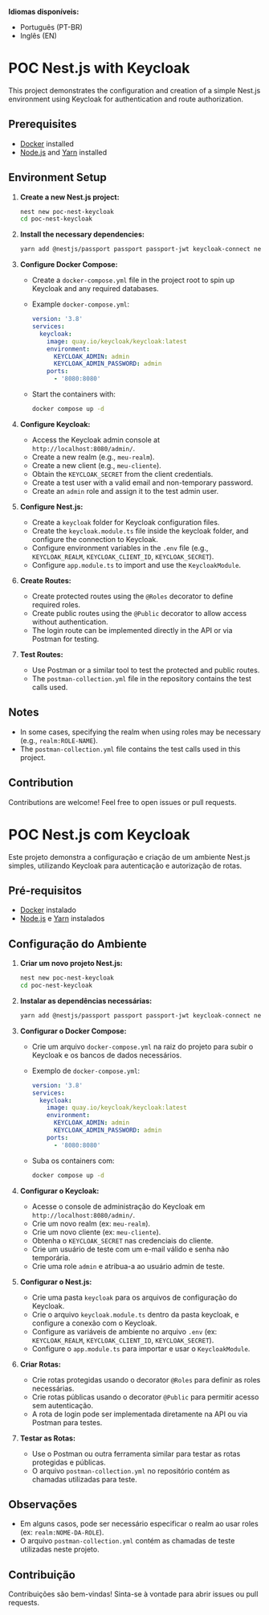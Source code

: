 

**Idiomas disponíveis:**

* Português (PT-BR)
* Inglês (EN)


# POC Nest.js with Keycloak

This project demonstrates the configuration and creation of a simple Nest.js environment using Keycloak for authentication and route authorization.

## Prerequisites

* [Docker](https://www.docker.com/) installed
* [Node.js](https://nodejs.org/) and [Yarn](https://yarnpkg.com/) installed

## Environment Setup

1.  **Create a new Nest.js project:**

    ```bash
    nest new poc-nest-keycloak
    cd poc-nest-keycloak
    ```

2.  **Install the necessary dependencies:**

    ```bash
    yarn add @nestjs/passport passport passport-jwt keycloak-connect nest-keycloak-connect
    ```

3.  **Configure Docker Compose:**

    * Create a `docker-compose.yml` file in the project root to spin up Keycloak and any required databases.
    * Example `docker-compose.yml`:

        ```yaml
        version: '3.8'
        services:
          keycloak:
            image: quay.io/keycloak/keycloak:latest
            environment:
              KEYCLOAK_ADMIN: admin
              KEYCLOAK_ADMIN_PASSWORD: admin
            ports:
              - '8080:8080'
        ```

    * Start the containers with:

        ```bash
        docker compose up -d
        ```

4.  **Configure Keycloak:**

    * Access the Keycloak admin console at `http://localhost:8080/admin/`.
    * Create a new realm (e.g., `meu-realm`).
    * Create a new client (e.g., `meu-cliente`).
    * Obtain the `KEYCLOAK_SECRET` from the client credentials.
    * Create a test user with a valid email and non-temporary password.
    * Create an `admin` role and assign it to the test admin user.

5.  **Configure Nest.js:**

    * Create a `keycloak` folder for Keycloak configuration files.
    * Create the `keycloak.module.ts` file inside the keycloak folder, and configure the connection to Keycloak.
    * Configure environment variables in the `.env` file (e.g., `KEYCLOAK_REALM`, `KEYCLOAK_CLIENT_ID`, `KEYCLOAK_SECRET`).
    * Configure `app.module.ts` to import and use the `KeycloakModule`.

6.  **Create Routes:**

    * Create protected routes using the `@Roles` decorator to define required roles.
    * Create public routes using the `@Public` decorator to allow access without authentication.
    * The login route can be implemented directly in the API or via Postman for testing.

7.  **Test Routes:**

    * Use Postman or a similar tool to test the protected and public routes.
    * The `postman-collection.yml` file in the repository contains the test calls used.

## Notes

* In some cases, specifying the realm when using roles may be necessary (e.g., `realm:ROLE-NAME`).
* The `postman-collection.yml` file contains the test calls used in this project.

## Contribution

Contributions are welcome! Feel free to open issues or pull requests.

# POC Nest.js com Keycloak

Este projeto demonstra a configuração e criação de um ambiente Nest.js simples, utilizando Keycloak para autenticação e autorização de rotas.

## Pré-requisitos

* [Docker](https://www.docker.com/) instalado
* [Node.js](https://nodejs.org/) e [Yarn](https://yarnpkg.com/) instalados

## Configuração do Ambiente

1.  **Criar um novo projeto Nest.js:**

    ```bash
    nest new poc-nest-keycloak
    cd poc-nest-keycloak
    ```

2.  **Instalar as dependências necessárias:**

    ```bash
    yarn add @nestjs/passport passport passport-jwt keycloak-connect nest-keycloak-connect
    ```

3.  **Configurar o Docker Compose:**

    * Crie um arquivo `docker-compose.yml` na raiz do projeto para subir o Keycloak e os bancos de dados necessários.
    * Exemplo de `docker-compose.yml`:

        ```yaml
        version: '3.8'
        services:
          keycloak:
            image: quay.io/keycloak/keycloak:latest
            environment:
              KEYCLOAK_ADMIN: admin
              KEYCLOAK_ADMIN_PASSWORD: admin
            ports:
              - '8080:8080'
        ```

    * Suba os containers com:

        ```bash
        docker compose up -d
        ```

4.  **Configurar o Keycloak:**

    * Acesse o console de administração do Keycloak em `http://localhost:8080/admin/`.
    * Crie um novo realm (ex: `meu-realm`).
    * Crie um novo cliente (ex: `meu-cliente`).
    * Obtenha o `KEYCLOAK_SECRET` nas credenciais do cliente.
    * Crie um usuário de teste com um e-mail válido e senha não temporária.
    * Crie uma role `admin` e atribua-a ao usuário admin de teste.

5.  **Configurar o Nest.js:**

    * Crie uma pasta `keycloak` para os arquivos de configuração do Keycloak.
    * Crie o arquivo `keycloak.module.ts` dentro da pasta keycloak, e configure a conexão com o Keycloak.
    * Configure as variáveis de ambiente no arquivo `.env` (ex: `KEYCLOAK_REALM`, `KEYCLOAK_CLIENT_ID`, `KEYCLOAK_SECRET`).
    * Configure o `app.module.ts` para importar e usar o `KeycloakModule`.

6.  **Criar Rotas:**

    * Crie rotas protegidas usando o decorator `@Roles` para definir as roles necessárias.
    * Crie rotas públicas usando o decorator `@Public` para permitir acesso sem autenticação.
    * A rota de login pode ser implementada diretamente na API ou via Postman para testes.

7.  **Testar as Rotas:**

    * Use o Postman ou outra ferramenta similar para testar as rotas protegidas e públicas.
    * O arquivo `postman-collection.yml` no repositório contém as chamadas utilizadas para teste.

## Observações

* Em alguns casos, pode ser necessário especificar o realm ao usar roles (ex: `realm:NOME-DA-ROLE`).
* O arquivo `postman-collection.yml` contém as chamadas de teste utilizadas neste projeto.

## Contribuição

Contribuições são bem-vindas! Sinta-se à vontade para abrir issues ou pull requests.